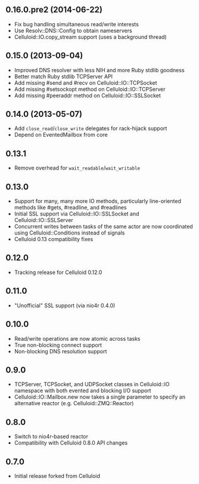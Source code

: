 0.16.0.pre2 (2014-06-22)
------------------------
* Fix bug handling simultaneous read/write interests
* Use Resolv::DNS::Config to obtain nameservers
* Celluloid::IO.copy_stream support (uses a background thread)

0.15.0 (2013-09-04)
-------------------
* Improved DNS resolver with less NIH and more Ruby stdlib goodness
* Better match Ruby stdlib TCPServer API
* Add missing #send and #recv on Celluloid::IO::TCPSocket
* Add missing #setsockopt method on Celluloid::IO::TCPServer
* Add missing #peeraddr method on Celluloid::IO::SSLSocket

0.14.0 (2013-05-07)
-------------------
* Add `close_read`/`close_write` delegates for rack-hijack support
* Depend on EventedMailbox from core

0.13.1
------
* Remove overhead for `wait_readable`/`wait_writable`

0.13.0
------
* Support for many, many more IO methods, particularly line-oriented
  methods like #gets, #readline, and #readlines
* Initial SSL support via Celluloid::IO::SSLSocket and
  Celluloid::IO::SSLServer
* Concurrent writes between tasks of the same actor are now coordinated
  using Celluloid::Conditions instead of signals
* Celluloid 0.13 compatibility fixes

0.12.0
------
* Tracking release for Celluloid 0.12.0

0.11.0
------
* "Unofficial" SSL support (via nio4r 0.4.0)

0.10.0
------
* Read/write operations are now atomic across tasks
* True non-blocking connect support
* Non-blocking DNS resolution support

0.9.0
-----
* TCPServer, TCPSocket, and UDPSocket classes in Celluloid::IO namespace
  with both evented and blocking I/O support
* Celluloid::IO::Mailbox.new now takes a single parameter to specify an
  alternative reactor (e.g. Celluloid::ZMQ::Reactor)

0.8.0
-----
* Switch to nio4r-based reactor
* Compatibility with Celluloid 0.8.0 API changes

0.7.0
-----
* Initial release forked from Celluloid
